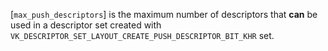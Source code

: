 [`max_push_descriptors`] is the maximum
number of descriptors that  **can**  be used in a descriptor set created with
`VK_DESCRIPTOR_SET_LAYOUT_CREATE_PUSH_DESCRIPTOR_BIT_KHR` set.